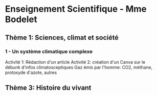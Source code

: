 
# Enseignement Scientifique - Mme Bodelet

## Thème 1: Sciences, climat et société

### 1 - Un système climatique complexe

Activité 1: Rédaction d'un article
Activité 2: création d'un Canva sur le débunk d'infos climatosceptiques
Gaz émis par l'homme: CO2, méthane, protoxyde d'azote, autres

## Thème 3: Histoire du vivant


<!--stackedit_data:
eyJoaXN0b3J5IjpbLTkwNTE5ODQ5MCwtOTI2OTYyNjk5LDExOD
QyMjExMjYsMTIzNjE3MTcxMF19
-->